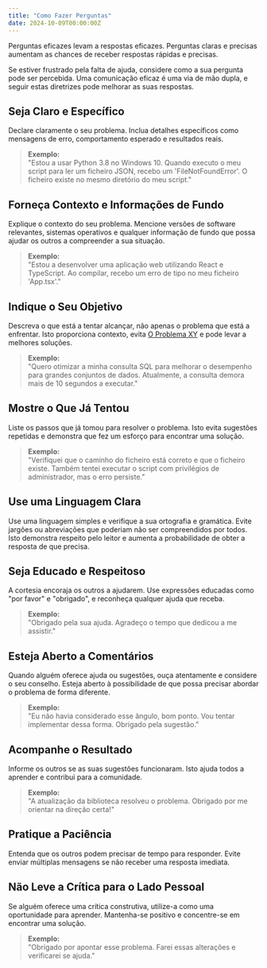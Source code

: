 ```yaml
---
title: "Como Fazer Perguntas"
date: 2024-10-09T00:00:00Z
---
```


Perguntas eficazes levam a respostas eficazes. Perguntas claras e precisas aumentam as chances de
receber respostas rápidas e precisas.

Se estiver frustrado pela falta de ajuda, considere como a sua pergunta pode ser percebida. Uma
comunicação eficaz é uma via de mão dupla, e seguir estas diretrizes pode melhorar as suas respostas.

## Seja Claro e Específico

Declare claramente o seu problema. Inclua detalhes específicos como mensagens de erro,
comportamento esperado e resultados reais.

> **Exemplo:**  
> "Estou a usar Python 3.8 no Windows 10. Quando executo o meu script para ler um ficheiro JSON,
> recebo um 'FileNotFoundError'. O ficheiro existe no mesmo diretório do meu script."

## Forneça Contexto e Informações de Fundo

Explique o contexto do seu problema. Mencione versões de software relevantes, sistemas operativos
e qualquer informação de fundo que possa ajudar os outros a compreender a sua situação.

> **Exemplo:**  
> "Estou a desenvolver uma aplicação web utilizando React e TypeScript.
> Ao compilar, recebo um erro de tipo no meu ficheiro 'App.tsx'."

## Indique o Seu Objetivo

Descreva o que está a tentar alcançar, não apenas o problema que está a enfrentar. Isto proporciona
contexto, evita [O Problema XY](https://xyproblem.info/) e pode levar a melhores soluções.

> **Exemplo:**  
> "Quero otimizar a minha consulta SQL para melhorar o desempenho para grandes conjuntos de dados.
> Atualmente, a consulta demora mais de 10 segundos a executar."

## Mostre o Que Já Tentou

Liste os passos que já tomou para resolver o problema. Isto evita sugestões repetidas e demonstra
que fez um esforço para encontrar uma solução.

> **Exemplo:**  
> "Verifiquei que o caminho do ficheiro está correto e que o ficheiro existe.
> Também tentei executar o script com privilégios de administrador, mas o erro persiste."

## Use uma Linguagem Clara

Use uma linguagem simples e verifique a sua ortografia e gramática. Evite jargões ou abreviações
que poderiam não ser compreendidos por todos. Isto demonstra respeito pelo leitor e aumenta a
probabilidade de obter a resposta de que precisa.

## Seja Educado e Respeitoso

A cortesia encoraja os outros a ajudarem. Use expressões educadas como "por favor" e "obrigado",
e reconheça qualquer ajuda que receba.

> **Exemplo:**  
> "Obrigado pela sua ajuda. Agradeço o tempo que dedicou a me assistir."

## Esteja Aberto a Comentários

Quando alguém oferece ajuda ou sugestões, ouça atentamente e considere o seu conselho.
Esteja aberto à possibilidade de que possa precisar abordar o problema de forma diferente.

> **Exemplo:**  
> "Eu não havia considerado esse ângulo, bom ponto.
> Vou tentar implementar dessa forma. Obrigado pela sugestão."

## Acompanhe o Resultado

Informe os outros se as suas sugestões funcionaram. Isto ajuda todos a aprender e contribui para a
comunidade.

> **Exemplo:**  
> "A atualização da biblioteca resolveu o problema. Obrigado por me orientar na direção certa!"

## Pratique a Paciência

Entenda que os outros podem precisar de tempo para responder. Evite enviar múltiplas mensagens se
não receber uma resposta imediata.

## Não Leve a Crítica para o Lado Pessoal

Se alguém oferece uma crítica construtiva, utilize-a como uma oportunidade para aprender.
Mantenha-se positivo e concentre-se em encontrar uma solução.

> **Exemplo:**  
> "Obrigado por apontar esse problema. Farei essas alterações e verificarei se ajuda."
